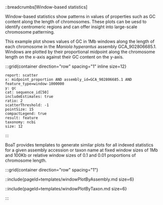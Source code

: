 ::breadcrumbs[Window-based statistics]

Window-based statistics show patterns in values of properties such as GC content along the length of chromosomes. These plots can be uesd to identify centromeric regions and can offer insight into large-scale chromosome patterning.

This example plot shows values of GC in 1Mb windows along the length of each chromosome in the _Maniola hyperantus_ assembly GCA_902806685.1. Windows are plotted by their proportional midpoint along the chromosome length on the x-axis against their GC content on the y-axis.

:::grid{container direction="row" spacing="1" inline size=12}

```report
report: scatter
x: midpoint_proportion AND assembly_id=GCA_902806685.1 AND feature_type=window-1000000
y: gc
cat: sequence_id[50]
includeEstimates: true
ratio: 2
scatterThreshold: -1
pointSize: 15
compactLegend: true
result: feature
taxonomy: ncbi
size: 12
```

:::

BoaT provides templates to generate similar plots for all indexed statistics for a given assembly accession or taxon name at fixed window sizes of 1Mb and 100Kb or relative window sizes of 0.1 and 0.01 proportions of chromosome length.

:::grid{container direction="row" spacing="1"}

::include{pageId=templates/windowPlotByAssembly.md size=6}

::include{pageId=templates/windowPlotByTaxon.md size=6}

:::

